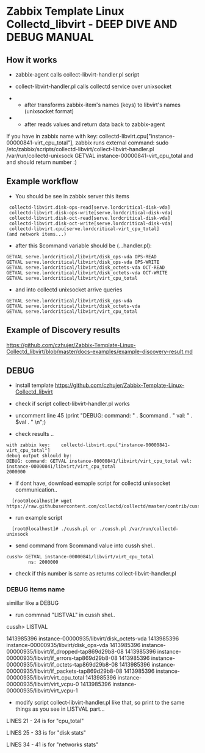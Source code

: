 # Zabbix Template Linux Collectd_libvirt - DEEP DIVE AND DEBUG MANUAL

## How it works

* zabbix-agent calls collect-libvirt-handler.pl script

* collect-libvirt-handler.pl calls collectd service over unixsocket

* * after transforms zabbix-item's names (keys) to libvirt's names (unixsocket format)

* * after reads values and return data back to zabbix-agent

If you have in zabbix name with key: collectd-libvirt.cpu["instance-00000841-virt_cpu_total"],
zabbix runs external command: sudo /etc/zabbix/scripts/collectd-libvirt/collect-libvirt-handler.pl /var/run/collectd-unixsock GETVAL instance-00000841-virt_cpu_total
and and should return number :)

## Example workflow

* You should be see in zabbix server this items

```
 collectd-libvirt.disk-ops-read[serve.lordcritical-disk-vda]
 collectd-libvirt.disk-ops-write[serve.lordcritical-disk-vda]
 collectd-libvirt.disk-oct-read[serve.lordcritical-disk-vda]
 collectd-libvirt.disk-oct-write[serve.lordcritical-disk-vda]
 collectd-libvirt.cpu[serve.lordcritical-virt_cpu_total]
(and network items...)
```

* after this $command variable should be (...handler.pl):

```
GETVAL serve.lordcritical/libvirt/disk_ops-vda OPS-READ 
GETVAL serve.lordcritical/libvirt/disk_ops-vda OPS-WRITE
GETVAL serve.lordcritical/libvirt/disk_octets-vda OCT-READ
GETVAL serve.lordcritical/libvirt/disk_octets-vda OCT-WRITE
GETVAL serve.lordcritical/libvirt/virt_cpu_total
```

* and into collectd unixsocket arrive queries

```
GETVAL serve.lordcritical/libvirt/disk_ops-vda
GETVAL serve.lordcritical/libvirt/disk_octets-vda
GETVAL serve.lordcritical/libvirt/virt_cpu_total
```

## Example of Discovery results

https://github.com/czhujer/Zabbix-Template-Linux-Collectd_libvirt/blob/master/docs-examples/example-discovery-result.md


## DEBUG

* install template https://github.com/czhujer/Zabbix-Template-Linux-Collectd_libvirt

* check if script collect-libvirt-handler.pl works

* uncomment line 45 (print "DEBUG: command: " . $command . " val: " . $val . " \n";)

* check results ..


~~~
with zabbix key: 	collectd-libvirt.cpu["instance-00000841-virt_cpu_total"]
debug output shlould by: 
DEBUG: command: GETVAL instance-00000841/libvirt/virt_cpu_total val: instance-00000841/libvirt/virt_cpu_total
2000000
~~~

* if dont have, download exmaple script for collectd unixsocket communication..

```
  [root@localhost]# wget https://raw.githubusercontent.com/collectd/collectd/master/contrib/cussh.pl
```

* run example script

```
  [root@localhost]# ./cussh.pl or ./cussh.pl /var/run/collectd-unixsock
```

* send command from $command value into cussh shel..

```
cussh> GETVAL instance-00000841/libvirt/virt_cpu_total
        ns: 2000000
```

* check if this number is same as returns collect-libvirt-handler.pl


### DEBUG items name

simillar like a DEBUG

* run commnad "LISTVAL" in cussh shel..

cussh> LISTVAL

1413985396 instance-00000935/libvirt/disk_octets-vda
1413985396 instance-00000935/libvirt/disk_ops-vda
1413985396 instance-00000935/libvirt/if_dropped-tap869d29b8-08
1413985396 instance-00000935/libvirt/if_errors-tap869d29b8-08
1413985396 instance-00000935/libvirt/if_octets-tap869d29b8-08
1413985396 instance-00000935/libvirt/if_packets-tap869d29b8-08
1413985396 instance-00000935/libvirt/virt_cpu_total
1413985396 instance-00000935/libvirt/virt_vcpu-0
1413985396 instance-00000935/libvirt/virt_vcpu-1

* modify script collect-libvirt-handler.pl like that, so print to the same things as you see in LISTVAL part...

LINES 21 - 24 is for "cpu_total"

LINES 25 - 33 is for "disk stats"

LINES 34 - 41 is for "networks stats"
